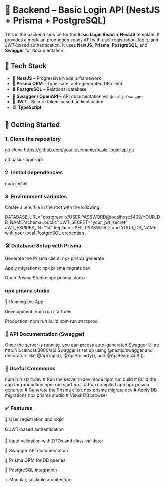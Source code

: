 # 🧠 Backend – Basic Login API (NestJS + Prisma + PostgreSQL)

This is the backend service for the **Basic Login React + NestJS** template. It provides a modular, production-ready API with user registration, login, and JWT-based authentication. It uses **NestJS**, **Prisma**, **PostgreSQL**, and **Swagger** for documentation.

## 🧱 Tech Stack

- 🚀 **NestJS** – Progressive Node.js framework
- 🔧 **Prisma ORM** – Type-safe, auto-generated DB client
- 🛢️ **PostgreSQL** – Relational database
- 📄 **Swagger / OpenAPI** – API documentation via `@nestjs/swagger`
- 🔐 **JWT** – Secure token-based authentication
- 🟦 **TypeScript**

## 🚀 Getting Started

### 1. Clone the repository

git clone https://github.com/your-username/basic-login-api.git

cd basic-login-api

### 2. Install dependencies

npm install

### 3. Environment variables

Create a .env file in the root with the following:

DATABASE_URL="postgresql://USER:PASSWORD@localhost:5432/YOUR_DB_NAME?schema=public"
JWT_SECRET="your_jwt_secret"
JWT_EXPIRES_IN="1d"
Replace USER, PASSWORD, and YOUR_DB_NAME with your local PostgreSQL credentials.

### 🛠 Database Setup with Prisma

Generate the Prisma client:
npx prisma generate

Apply migrations:
npx prisma migrate dev

Open Prisma Studio:
npx prisma studio

### npx prisma studio

🔧 Running the App

Development:
npm run start:dev

Production:
npm run build
npm run start:prod

### 📄 API Documentation (Swagger)

Once the server is running, you can access auto-generated Swagger UI at:
http://localhost:3000/api
Swagger is set up using @nestjs/swagger and decorators like @ApiTags(), @ApiProperty(), and @ApiBearerAuth().

### 🧪 Useful Commands

npm run start:dev # Run the server in dev mode
npm run build # Build the app for production
npm run start:prod # Run compiled app
npx prisma generate # Generate the Prisma client
npx prisma migrate dev # Apply DB migrations
npx prisma studio # Visual DB browser

### ✅ Features

🧾 User registration and login

🔒 JWT-based authentication

🧬 Input validation with DTOs and class-validator

📄 Swagger API documentation

🔧 Prisma ORM for DB queries

🐘 PostgreSQL integration

💡 Modular, scalable architecture

```

```
